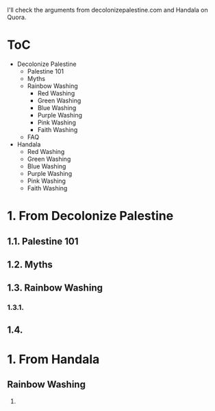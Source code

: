 I'll check the arguments from decolonizepalestine.com and Handala on Quora.
# ToC
- Decolonize Palestine
	- Palestine 101
	- Myths
	- Rainbow Washing
		- Red Washing
		- Green Washing
		- Blue Washing
		- Purple Washing
		- Pink Washing
		- Faith Washing
	- FAQ
- Handala
	- Red Washing
	- Green Washing
	- Blue Washing
	- Purple Washing
	- Pink Washing
	- Faith Washing
# 1. From Decolonize Palestine
## 1.1. Palestine 101

## 1.2. Myths

## 1.3. Rainbow Washing

### 1.3.1. 

## 1.4. 

# 1. From Handala
## Rainbow Washing
1. 